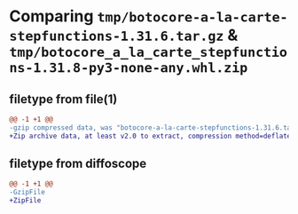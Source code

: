 # Comparing `tmp/botocore-a-la-carte-stepfunctions-1.31.6.tar.gz` & `tmp/botocore_a_la_carte_stepfunctions-1.31.8-py3-none-any.whl.zip`

## filetype from file(1)

```diff
@@ -1 +1 @@
-gzip compressed data, was "botocore-a-la-carte-stepfunctions-1.31.6.tar", last modified: Thu Jul 20 01:20:42 2023, max compression
+Zip archive data, at least v2.0 to extract, compression method=deflate
```

## filetype from diffoscope

```diff
@@ -1 +1 @@
-GzipFile
+ZipFile
```

